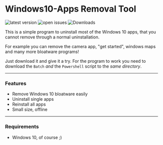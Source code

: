 # Windows10-Apps Removal Tool
![latest version](https://img.shields.io/github/release/phoenix1747/windows10-apps.svg?style=for-the-badge) ![open issues](https://img.shields.io/github/issues-raw/phoenix1747/windows10-apps.svg?style=for-the-badge) ![Downloads](https://img.shields.io/github/downloads/phoenix1747/windows10-apps/total.svg?style=for-the-badge)

This is a simple program to uninstall most of the Windows 10 apps, that you cannot remove through a normal uninstallation.

For example you can remove the camera app, "get started", windows maps and many more bloatware programs!



Just download it and give it a try. For the program to work you need to download the ```Batch``` *and* the ```Powershell``` script to the *same directory*.

---

### Features

* Remove Windows 10 bloatware easily
* Uninstall single apps
* Reinstall all apps
* Small size, offline

---

### Requirements

* Windows 10, of course ;)
